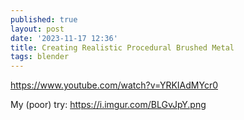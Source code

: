 ```yaml
---
published: true
layout: post
date: '2023-11-17 12:36'
title: Creating Realistic Procedural Brushed Metal
tags: blender 
---
```

<https://www.youtube.com/watch?v=YRKIAdMYcr0>

My (poor) try: <https://i.imgur.com/BLGvJpY.png>
